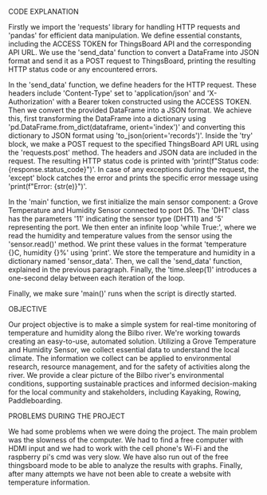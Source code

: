 CODE EXPLANATION

Firstly we import the 'requests' library for handling HTTP requests and 'pandas' for efficient data manipulation. We define essential constants, including the ACCESS TOKEN for ThingsBoard API and the corresponding API URL. We use the 'send_data' function to convert a DataFrame into JSON format and send it as a POST request to ThingsBoard, printing the resulting HTTP status code or any encountered errors.

In the 'send_data' function, we define headers for the HTTP request. These headers include 'Content-Type' set to 'application/json' and 'X-Authorization' with a Bearer token constructed using the ACCESS TOKEN. Then we convert the provided DataFrame into a JSON format. We achieve this, first transforming the DataFrame into a dictionary using 'pd.DataFrame.from_dict(dataframe, orient='index')' and converting this dictionary to JSON format using 'to_json(orient='records')'. Inside the 'try' block, we make a POST request to the specified ThingsBoard API URL using the 'requests.post' method. The headers and JSON data are included in the request. The resulting HTTP status code is printed with 'print(f"Status code: {response.status_code}")'. In case of any exceptions during the request, the 'except' block catches the error and prints the specific error message using 'print(f"Error: {str(e)}")'. 


In the 'main' function, we first initialize the main sensor component: a Grove Temperature and Humidity Sensor connected to port D5. The 'DHT' class has the parameters '11' indicating the sensor type (DHT11) and '5' representing the port. We then enter an infinite loop 'while True:', where we read the humidity and temperature values from the sensor using the 'sensor.read()' method. We print these values in the format 'temperature {}C, humidity {}%' using 'print'. We store the temperature and humidity in a dictionary named 'sensor_data'. Then, we call the 'send_data' function, explained in the previous paragraph. Finally, the 'time.sleep(1)' introduces a one-second delay between each iteration of the loop.

Finally, we make sure 'main()' runs when the script is directly started.





OBJECTIVE

Our project objective is to make a simple system for real-time monitoring of temperature and humidity along the Bilbo river. We're working towards creating an easy-to-use, automated solution. Utilizing a Grove Temperature and Humidity Sensor, we collect essential data to understand the local climate. The information we collect can be applied to environmental research, resource management, and for the safety of activities along the river. We provide a clear picture of the Bilbo river's environmental conditions, supporting sustainable practices and informed decision-making for the local community and stakeholders, including Kayaking, Rowing, Paddleboarding.


PROBLEMS DURING THE PROJECT

We had some problems when we were doing the project. The main problem was the slowness of the computer. We had to find a free computer with HDMI input and we had to work with the cell phone's Wi-Fi and the raspberry pi's cmd was very slow.
We have also run out of the free thingsboard mode to be able to analyze the results with graphs. Finally, after many attempts we have not been able to create a website with temperature information.

